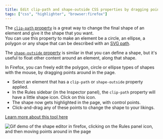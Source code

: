 ```yaml
---
title: Edit clip-path and shape-outside CSS properties by dragging points in the page
tags: ["css", "highlighter", "browser:firefox"]
---
```

The [`clip-path` property](https://developer.mozilla.org/docs/Web/CSS/clip-path) is a great way to change the final shape of an element and give it the shape that you want.\
You can use this property to make an element be a circle, an ellipse, a polygon or any shape that can be described with an [SVG path](https://developer.mozilla.org/docs/Web/SVG/Tutorial/Paths).

The [`shape-outside` property](https://developer.mozilla.org/docs/Web/CSS/shape-outside) is similar in that you can define a shape, but it's useful to float other content around an element, along that shape.

In Firefox, you can freely edit the polygon, circle or ellipse types of shapes with the mouse, by dragging points around in the page.

* Select an element that has a `clip-path` or `shape-outside` property applied.
* In the Rules sidebar (in the Inspector panel), the `clip-path` property will have a little shape icon. Click on this icon.
* The shape now gets highlighted in the page, with control points.
* Click-and-drag any of these points to change the shape to your likings.

[Learn more about this tool here](https://developer.mozilla.org/en-US/docs/Tools/Page_Inspector/How_to/Edit_CSS_shapes)

![Gif demo of the shape editor in firefox, clicking on the Rules panel icon, and then moving points around in the page](/assets/img/edit-clip-path-shape-outside.gif)